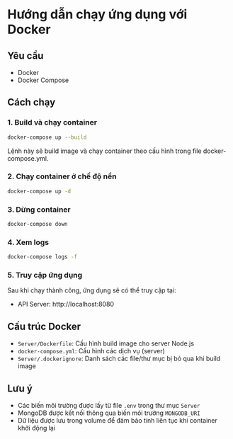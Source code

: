 # Hướng dẫn chạy ứng dụng với Docker

## Yêu cầu
- Docker
- Docker Compose

## Cách chạy

### 1. Build và chạy container

```bash
docker-compose up --build
```

Lệnh này sẽ build image và chạy container theo cấu hình trong file docker-compose.yml.

### 2. Chạy container ở chế độ nền

```bash
docker-compose up -d
```

### 3. Dừng container

```bash
docker-compose down
```

### 4. Xem logs

```bash
docker-compose logs -f
```

### 5. Truy cập ứng dụng

Sau khi chạy thành công, ứng dụng sẽ có thể truy cập tại:
- API Server: http://localhost:8080

## Cấu trúc Docker

- `Server/Dockerfile`: Cấu hình build image cho server Node.js
- `docker-compose.yml`: Cấu hình các dịch vụ (server)
- `Server/.dockerignore`: Danh sách các file/thư mục bị bỏ qua khi build image

## Lưu ý

- Các biến môi trường được lấy từ file `.env` trong thư mục `Server`
- MongoDB được kết nối thông qua biến môi trường `MONGODB_URI`
- Dữ liệu được lưu trong volume để đảm bảo tính liên tục khi container khởi động lại 